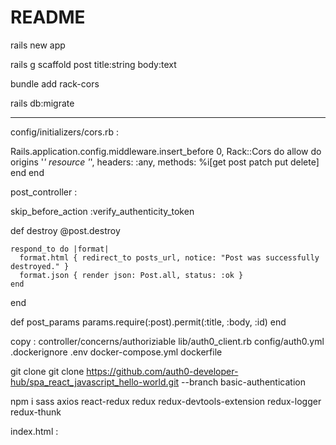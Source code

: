 # README

 rails new app

 rails g scaffold post title:string body:text

 bundle add rack-cors

 rails db:migrate

 ------------------------------------------------------------------------------

config/initializers/cors.rb :

Rails.application.config.middleware.insert_before 0, Rack::Cors do
    allow do
        origins '*'
        resource '*', headers: :any, methods: %i[get post patch put delete]
    end
end

post_controller :

skip_before_action :verify_authenticity_token

def destroy
    @post.destroy

    respond_to do |format|
      format.html { redirect_to posts_url, notice: "Post was successfully destroyed." }
      format.json { render json: Post.all, status: :ok }
    end
  end

def post_params
      params.require(:post).permit(:title, :body, :id)
end

copy :
controller/concerns/authoriziable
lib/auth0_client.rb
config/auth0.yml
.dockerignore
.env
docker-compose.yml
dockerfile

git clone git clone https://github.com/auth0-developer-hub/spa_react_javascript_hello-world.git --branch basic-authentication

npm i sass axios react-redux redux redux-devtools-extension redux-logger redux-thunk

index.html :
<link href="https://cdn.jsdelivr.net/npm/bootstrap@5.0.2/dist/css/bootstrap.min.css" rel="stylesheet" integrity="sha384-EVSTQN3/azprG1Anm3QDgpJLIm9Nao0Yz1ztcQTwFspd3yD65VohhpuuCOmLASjC" crossorigin="anonymous">

<script src="https://cdn.jsdelivr.net/npm/bootstrap@5.0.2/dist/js/bootstrap.bundle.min.js" integrity="sha384-MrcW6ZMFYlzcLA8Nl+NtUVF0sA7MsXsP1UyJoMp4YLEuNSfAP+JcXn/tWtIaxVXM" crossorigin="anonymous"></script>
